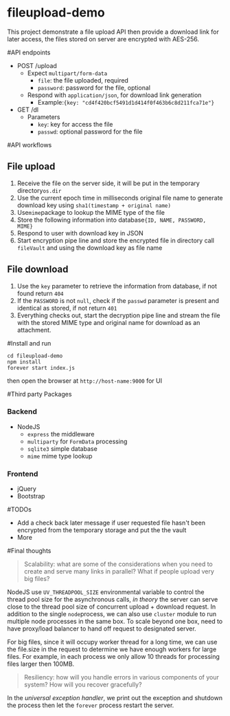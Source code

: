 # fileupload-demo
This project demonstrate a file upload API then provide a download link for later access, the files stored on server are encrypted with AES-256.

#API endpoints
- POST /upload
	- Expect `multipart/form-data` 
		- `file`: the file uploaded, required
		- `password`: password for the file, optional
	- Respond with `application/json`, for download link generation
		- Example:`{key: "cd4f420bcf5491d1d414f0f463b6c8d211fca71e"}` 
- GET /dl
	- Parameters
		- `key`: key for access the file
		- `passwd`: optional password for the file

#API workflows

## File upload

1. Receive the file on the server side, it will be put in the temporary directory`os.dir`
2. Use the current epoch time in milliseconds original file name to generate download key using `sha1(timestamp + original name)`
3. Use`mime`package to lookup the MIME type of the file
4. Store the following information into database`{ID, NAME, PASSWORD, MIME}`
5. Respond to user with download key in JSON
6. Start encryption pipe line and store the encrypted file in directory call `fileVault` and using the download key as file name

## File download

1. Use the `key` parameter to retrieve the information from database, if not found return `404`
2. If the `PASSWORD` is not `null`, check if the `passwd` parameter is present and identical as stored, if not return `401`
3. Everything checks out, start the decryption pipe line and stream the file with the stored MIME type and original name for download as an attachment.

#Install and run
```
cd fileupload-demo
npm install
forever start index.js
```
then open the browser at `http://host-name:9000` for UI

#Third party Packages

### Backend
- NodeJS
	- `express` the middleware
	- `multiparty` for `FormData` processing
	- `sqlite3` simple database
	- `mime` mime type lookup

### Frontend
- jQuery
- Bootstrap

#TODOs
- Add a check back later message if user requested file hasn't been encrypted from the temporary storage and put the the vault
- More

#Final thoughts
>Scalability: what are some of the considerations when you need to create and serve many links in parallel? What if people upload very big files?

NodeJS use `UV_THREADPOOL_SIZE` environmental variable to control the thread pool size for the asynchronous calls, *in theory* the server can serve close to the thread pool size of concurrent upload + download request. In addition to the single `node`process, we can also use `cluster` module to run multiple node processes in the same box. To scale beyond one box, need to have proxy/load balancer to hand off request to designated server.

For big files, since it will occupy worker thread for a long time, we can use the file.size in the request to determine we have enough workers for large files. For example, in each process we only allow 10 threads for processing files larger then 100MB.

>Resiliency: how will you handle errors in various components of your system? How will you recover gracefully?

In the *universal exception handler*, we print out the exception and shutdown the process then let the `forever` process restart the server.
